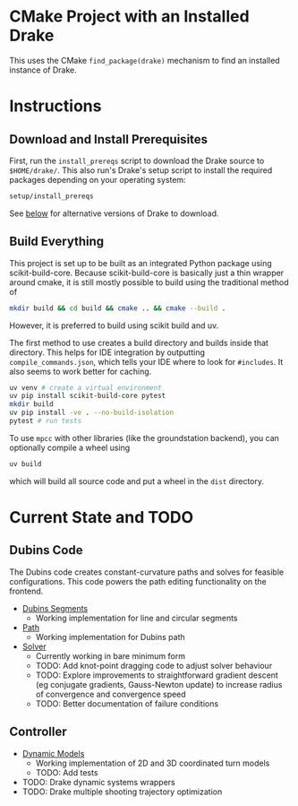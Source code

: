 # CMake Project with an Installed Drake

This uses the CMake `find_package(drake)`
mechanism to find an installed instance of Drake.

# Instructions

## Download and Install Prerequisites

First, run the `install_prereqs` script to download the
Drake source to `$HOME/drake/`. This also run's Drake's
setup script to install the required packages depending
on your operating system:

```bash
setup/install_prereqs
```

See [below](#alternative-versions) for alternative versions of
Drake to download.

## Build Everything

This project is set up to be built as an integrated Python package using scikit-build-core.
Because scikit-build-core is basically just a thin wrapper around cmake, it is still mostly
possible to build using the traditional method of 
```bash
mkdir build && cd build && cmake .. && cmake --build .
```
However, it is preferred to build using scikit build and uv.

The first method to use creates a build directory and builds inside that
directory. This helps for IDE integration by outputting `compile_commands.json`,
which tells your IDE where to look for `#includes`. It also seems to work better
for caching.

```bash
uv venv # create a virtual environment
uv pip install scikit-build-core pytest
mkdir build
uv pip install -ve . --no-build-isolation
pytest # run tests
```

To use `mpcc` with other libraries (like the groundstation backend), you can optionally
compile a wheel using

```bash
uv build
```

which will build all source code and put a wheel in the `dist` directory.

# Current State and TODO

## Dubins Code

The Dubins code creates constant-curvature paths and solves for feasible configurations.
This code powers the path editing functionality on the frontend.

* [Dubins Segments](src/cpp/include/dubins_segment.h)
    * Working implementation for line and circular segments
* [Path](src/cpp/include/dubins_path.h)
    * Working implementation for Dubins path
* [Solver](src/cpp/include/dubins_solver.h)
    * Currently working in bare minimum form
    * TODO: Add knot-point dragging code to adjust solver behaviour
    * TODO: Explore improvements to straightforward gradient descent (eg conjugate gradients, Gauss-Newton update) 
      to increase radius of convergence and convergence speed
    * TODO: Better documentation of failure conditions

## Controller 

* [Dynamic Models](src/cpp/include/dynamics.h)
    * Working implementation of 2D and 3D coordinated turn models
    * TODO: Add tests
* TODO: Drake dynamic systems wrappers
* TODO: Drake multiple shooting trajectory optimization